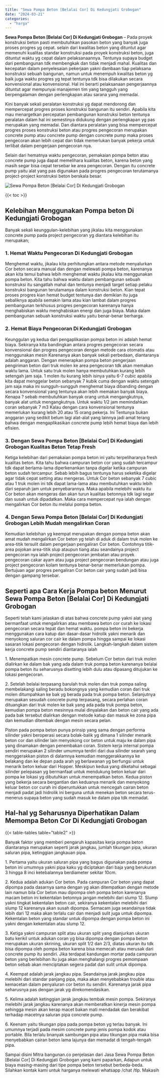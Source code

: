 ```yaml
---
title: "Sewa Pompa Beton [Belalai Cor] Di Kedungjati Grobogan"
date: "2024-03-21"
categories: 
  - "harga"
---
```


**Sewa Pompa Beton \[Belalai Cor\] Di Kedungjati Grobogan** – Pada proyek konstruksi beton pasti membutuhkan pasokan beton yang banyak juga proses progres yg cepat. selain dari kwalitas beton yang dituntut agar memenuhi kualitas standar konstruksi pada proyek konstruksi beton, juga dituntut waktu yg cepat dalam pelaksanaannya. Tentunya supaya budget dari pembangunan tdk membengkak dan tidak menjadi mahal. Kualitas dan kecepatan dalam penyelesaian pekerjaan yakni dambaan tiap pelaksana konstruksi sebuah bangunan, namun untuk menempuh kwalitas beton yg baik juga waktu progres yg tepat tentunya tdk bisa dilakukan secara konvensional atau konvensional. Hal ini berarti pelaksanaan pengerjaannya dituntut agar mempunyai manajemen tim yang tangguh yang berpengalaman dengan perlengkapan atau sarana yang memadai.

Kini banyak sekali peralatan konstruksi yg dapat mendorong dan mempercepat progres proses konstruksi bangunan itu sendiri. Apabila kita mau menargetkan percepatan pembangunan konstruksi beton tentunya peralatan dalam hal ini semestinya didukung dengan perlengkapan yg pas merupakan yang memadai. Dan diantara peralatan yang bisa mempercepat progres proses konstruksi beton atau progres pengecoran merupakan concrete pump atau concrete pump dengan concrete pump maka proses pengecoran akan lebih cepat dan tidak memerlukan banyak pekerja untuk terlibat dalam pengerjaan pengecoran nya.

Selain dari hematnya waktu pengecoran, pemakaian pompa beton atau concrete pump juga dapat memelihara kualitas beton, karena beton yang masih segar bisa cepat tersebar ke area pengecoran. Dengan itu concrete pump yaitu alat yang pas digunakan pada progres pengecoran terutamanya project-project konstruksi beton berskala besar.

![Sewa Pompa Beton [Belalai Cor] Di Kedungjati Grobogan](/images/sewa-concrete-pump-14.png)

{{< toc >}}

## Kelebihan Menggunakan Pompa beton Di Kedungjati Grobogan

Banyak sekali keunggulan-kelebihan yang jikalau kita menggunakan concrete pump pada project pengecoran yg diantara kelebihan itu merupakan;

### 1\. Hemat Waktu Pengecoran Di Kedungjati Grobogan

Menghemat waktu, jikalau kita perhitungkan antara metode menyalurkan Cor beton secara manual dan dengan melewati pompa beton, karenanya akan kita temui bahwa lebih menghemat waktu jikalau kita menggunakan pompa beton. Kita tahu bahwa waktu dalam pembangunan sebuah konstruksi itu sangatlah mahal dan tentunya menjadi target setiap pelaku konstruksi bangunan terutamanya dalam konstruksi beton. Kian tepat proses progres kian hemat budget tentunya dan demikian itu juga sebaliknya apabila semakin lama atau kian lambat dalam progres pembangunan terkhusus progres pengecoran karenanya hanya menghabiskan waktu menghabiskan energi dan juga biaya. Maka dalam pembangunan sebuah konstruksi waktu yaitu benar-benar berharga.

### 2\. Hemat Biaya Pengecoran Di Kedungjati Grobogan

Keunggulan yg kedua dari pengaplikasian pompa beton ini adalah hemat biaya. Sekiranya kita bandingkan antara progres pengecoran secara konvensional dan progres pengecoran dengan metode cara otomatis atau menggunakan mesin Karenanya akan banyak sekali perbedaan, diantaranya adalah anggaran. Dengan menerapkan pompa beton pengerjaan pengiriman beton dari truk molen ke area pengecoran tdk akan memakan waktu lama. Untuk satu truk molen hanya membutuhkan kurang lebih setengah jam saja. 1 molen itu kurang lebih isinya yaitu 6-7 cubic apabila kita dapat menggelar beton sebanyak 7 kubik cuma dengan waktu setengah jam saja maka ini sungguh-sungguh menghemat biaya dibanding dengan secara konvensional yang tentunya akan lebih memakan banyak biaya. Kenapa ? sebab membutuhkan banyak orang untuk mengangkutnya, banyak alat untuk mengangkutnya. Untuk waktu 1/2 jam memindahkan coran sebanyak 7 m3 Kalau dengan cara konvensional tentunya memerlukan kurang lebih 20 atau 15 orang pekerja. Ini Tentunya bukan anggaran yang sedikit belum lagi alat-alat yang lainnya jadi amat terang bahwa dengan mengaplikasikan concrete pump lebih hemat biaya dan lebih efisien.

### 3\. Dengan Sewa Pompa Beton \[Belalai Cor\] Di Kedungjati Grobogan Kualitas Beton Tetap Fresh

Ketiga kelebihan dari pemakaian pompa beton ini yaitu terpeliharanya fresh kualitas beton. Kita tahu bahwa campuran beton cor yang sudah tercampur tdk dapat berlama-lama diperkenankan tanpa digelar ketika campuran beton sudah tercampur. Sebab lebih bagus tentunya harus seketika digelar agar tidak cepat setting atau mengeras. Untuk Cor beton sebanyak 7 cubic atau 1 truk molen ini tdk dapat lama-lama atau membutuhkan waktu lebih dari separuh jam untuk penyebarannya. Maka apabila melebihi waktu itu Cor beton akan mengeras dan akan turun kualitas betonnya tdk lagi segar dan susah untuk dipadatkan. Maka cara mempercepat nya ialah dengan mengalirkan Cor beton itu melalui pompa beton.

### 4\. Dengan Sewa Pompa Beton \[Belalai Cor\] Di Kedungjati Grobogan Lebih Mudah mengalirkan Coran

Kemudian kelebihan yg keempat merupakan dengan pompa beton akan amat mudah mengalirkan Cor beton yg telah di aduk di dalam truk molen ke area-titik tersulit dalam pengerjaan pengaliran Cor beton. Contohnya titik-area pojokan area-titik slup ataupun tiang atau seandainya project pengecoran nya ialah project pengecoran jembatan atau proyek pengecoran cakar ayam atau juga project pengecoran bendungan atau juga project pengecoran kolam tentunya benar-benar memerlukan pompa. Bertujuan agar progres pengaliran Cor beton cair yang sudah jadi bisa dengan gampang tersebar.

## Seperti apa Cara Kerja Pompa beton Menurut Sewa Pompa Beton \[Belalai Cor\] Di Kedungjati Grobogan

Seperti telah kami jelaskan di atas bahwa concrete pump yakni alat yang bermanfaat untuk mengalirkan atau membawa beton cor curah ke lokasi pengecoran secara tepat dan hemat waktu. pompa beton ini bekerja menggunakan cara katup dan dasar-dasar hidrolik yakni menarik dan menyokong saluran cor cair ke dalam pompa hingga sampai ke lokasi sasaran lokasi pengecoran dengan hidrolik. Langkah-langkah dalam sistem kerja concrete pump sendiri diantaranya ialah

1\. Menempatkan mesin concrete pump. Sebelum Cor beton dari truk molen dialirkan ke dalam bak yang ada dalam truk pompa beton karenanya belalai pompa beton itu seharusnya disetting lebih dulu atau dipasang ditujukan ke lokasi pengecoran.

2\. Setelah belalai terpasang barulah truk molen dan truk pompa saling membelakangi saling beradu bokongnya yang kemudian coran dari truk molen ditumpahkan ke bak yg berada pada truk pompa beton. Selanjutnya merupakan sesudah concrete pump terpasang, secara perlahan coran dituangkan dari truk molen ke bak yang ada pada truk pompa beton, kemudian pompa beton mesinnya mulai dinyalakan dan beton cair yang ada pada bak tersebut dialirkan dengan metode katup dan masuk ke zona pipa dan kemudian ditembak dengan mesin secara pelan.

Piston pada pompa beton punya prinsip yang sama dengan performa silinder yakni beroperasi secara bolak-balik yg dimana 1 silinder menarik beton cor dan silinder lain menyokong cor beton untuk maju ke dalam pipa yang dinamakan dengan penembakan coran. Sistem kerja internal pompa sendiri merupakan 2 silinder umumnya terdiri dari dua silinder searah yang menggerakkan piston di dalamnya kemudian menggerakkannya ke belakang dan ke depan pada arah yg berlawanan yg berfungsi untuk menarik beton keluar dari Hopper. Meskipun kedua yang diketahui sebagai silinder pelepasan yg bermanfaat untuk mendukung beton keluar dari pompa ke lokasi yg dibutuhkan untuk menempatkan beton. Kedua piston yang bekerja secara bergantian dan keduanya menarik dan menyokong keluar beton cor curah ini diperuntukkan untuk mencegah cairan beton menjadi padat jadi hidrolik ini berguna untuk menekan beton secara terus-menerus supaya beton yang sudah masuk ke dalam pipa tdk memadat.

## Hal-hal yg Seharusnya Diperhatikan Dalam Memompa Beton Cor Di Kedungjati Grobogan

{{< table-tables table="table2" >}}

Banyak faktor yang memberi pengaruh kapasitas kerja pompa beton diantaranya merupakan seperti jarak jangkau, jumlah tikungan pipa, ukuran saluran pipa, ketinggian jangkauan pipa.

1\. Pertama yaitu ukuran saluran pipa yang bagus digunakan pada pompa beton ini umumnya yakni pipa kaku yg diciptakan dari baja yang berukuran 3 hingga 8 inci ketebalannya berdiameter sekitar 10cm.

2\. Kedua adalah adukan Cor beton. Pada campuran Cor beton yang dapat dipompa pada dasarnya sama dengan yg akan ditempatkan dengan metode lain namun bila Cor beton mau dipompa oleh pompa beton karenanya macam beton ini kekentalan betonnya jangan melebihi dari slump 12. Slump yakni tingkat kekentalan beton cair, sekiranya kekentalan melebihi dari slump 12 karenanya akan susah dipompa. Semacam juga seandainya tidak lebih dari 12 maka akan terlalu cair dan menjadi sulit juga untuk dipompa. Kekentalan beton yang standar untuk dipompa dengan pompa beton ini yakni dengan kekentalan atau slump 12.

3\. Ketiga yakni campuran split atau ukuran split yang dianjurkan ukuran batu kerikil untuk adukan coran yg bisa dipompa dengan pompa beton merupakan ukuran skrining, ukuran split 1/2 dan 2/3, diatas ukuran itu tdk bisa dipompa oleh pompa beton karena bisa memecah atau merusak dari concrete pump itu sendiri. Jika terdapat kandungan mortar pada campuran beton yang berlebihan itu juga akan menghalangi progres pemompaan beton sebab akan menciptakan segera padat dan sulit untuk dipompa.

4\. Keempat adalah jarak jangkau pipa. Seandainya jarak jangkau pipa melebihi dari standar panjang pipa, maka akan menyebabkan trouble atau kemacetan dalam penyaluran cor beton itu sendiri. Karenanya jarak pipa seharusnya pas dengan jarak yg direkomendasikan.

5\. Kelima adalah ketinggian jarak jangkau tembak mesin pompa. Sekiranya melebihi jarak jangkau karenanya akan memberatkan kinerja mesin pompa sehingga mesin akan kerap macet bakan mati mendadak dan berakibat terhadap macetnya saluran pipa concrete pump.

6\. Keenam yaitu tikungan pipa pada pompa beton yg terlau banyak. Ini umumnya terjadi pada mesim concrete pump jenis pompa kodok atau portable. Bila terlalu bnanyak sambungan pipa atau tikungan pipa maka bisa menyebabkan cairan beton lama lajunya dan memadat di tengah-tengah pipa.

Sampai disini Mitra bangunan.co penjelasan dari Jasa Sewa Pompa Beton \[Belalai Cor\] Di Kedungjati Grobogan yang kami paparkan, Adapun untuk biaya masing-masing dari tipe pompa beton tersebut berbeda-beda. Silahkan kontak kami untuk harganya melewati whatsapp /chat /tlp. Makasih
